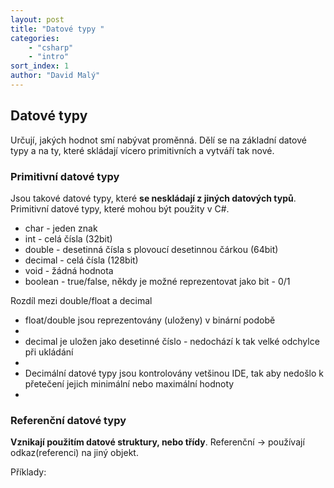```yaml
---
layout: post
title: "Datové typy "
categories:
    - "csharp"
    - "intro"
sort_index: 1
author: "David Malý"
--- 
```



## Datové typy


Určují, jakých hodnot smí nabývat proměnná. Dělí se na základní datové typy a na ty, které skládají vícero primitivních a vytváří tak nové.


###  Primitivní datové typy 


Jsou takové datové typy, které **se neskládají z jiných datových typů**.
Primitivní datové typy, které mohou být použity v C#.


- char    - jeden znak
- int     - celá čísla (32bit)
- double  - desetinná čísla s plovoucí desetinnou čárkou (64bit)
- decimal - celá čísla (128bit)
- void    - žádná hodnota
- boolean - true/false, někdy je možné reprezentovat jako bit - 0/1



Rozdíl mezi double/float a decimal


- float/double jsou reprezentovány (uloženy) v binární podobě
- 
- decimal je uložen jako desetinné číslo - nedochází k tak velké odchylce při ukládání
- 
- Decimální datové typy jsou kontrolovány vetšinou IDE, tak aby nedošlo k přetečení jejich minimální nebo maximální hodnoty
- 


### Referenční datové typy 


**Vznikají použitím datové struktury, nebo třídy**.
Referenční -> používají odkaz(referenci) na jiný objekt.





Příklady:
